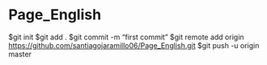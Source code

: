 # Page_English
$git init
$git add .
$git commit -m “first commit”
$git remote add origin https://github.com/santiagojaramillo06/Page_English.git
$git push -u origin master
